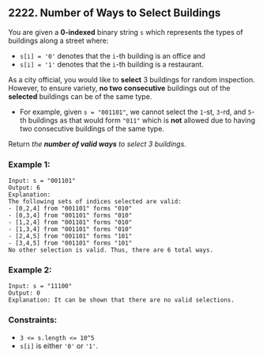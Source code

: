 ## 2222. Number of Ways to Select Buildings

You are given a **0-indexed** binary string ```s``` which represents the types of buildings along a street where:

* ```s[i] = '0'``` denotes that the ```i```-th building is an office and
* ```s[i] = '1'``` denotes that the ```i```-th building is a restaurant.

As a city official, you would like to **select** 3 buildings for random inspection. However, to ensure variety, **no two consecutive** buildings out of the **selected** buildings can be of the same type.

* For example, given ```s = "001101"```, we cannot select the ```1```-st, ```3```-rd, and ```5```-th buildings as that would form ```"011"``` which is **not** allowed due to having two consecutive buildings of the same type.

Return *the **number of valid ways** to select 3 buildings*.

### Example 1:
```
Input: s = "001101"
Output: 6
Explanation:
The following sets of indices selected are valid:
- [0,2,4] from "001101" forms "010"
- [0,3,4] from "001101" forms "010"
- [1,2,4] from "001101" forms "010"
- [1,3,4] from "001101" forms "010"
- [2,4,5] from "001101" forms "101"
- [3,4,5] from "001101" forms "101"
No other selection is valid. Thus, there are 6 total ways.
```
### Example 2:
```
Input: s = "11100"
Output: 0
Explanation: It can be shown that there are no valid selections.
```

### Constraints:

* ```3 <= s.length <= 10^5```
* ```s[i]``` is either ```'0'``` or ```'1'```.